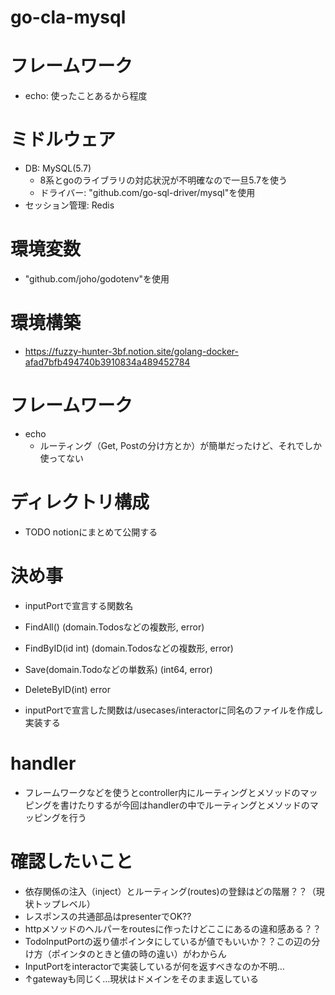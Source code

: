 # go-cla-mysql

# フレームワーク
- echo: 使ったことあるから程度

# ミドルウェア
- DB: MySQL(5.7)
  - 8系とgoのライブラリの対応状況が不明確なので一旦5.7を使う
  - ドライバー: "github.com/go-sql-driver/mysql"を使用
- セッション管理: Redis

# 環境変数
- "github.com/joho/godotenv"を使用

# 環境構築
- https://fuzzy-hunter-3bf.notion.site/golang-docker-afad7bfb494740b3910834a489452784

# フレームワーク
- echo
  - ルーティング（Get, Postの分け方とか）が簡単だったけど、それでしか使ってない

# ディレクトリ構成
- TODO notionにまとめて公開する

# 決め事
- inputPortで宣言する関数名
- FindAll() (domain.Todosなどの複数形, error)
- FindByID(id int) (domain.Todosなどの複数形, error)
- Save(domain.Todoなどの単数系) (int64, error)
- DeleteByID(int) error

- inputPortで宣言した関数は/usecases/interactorに同名のファイルを作成し実装する

# handler
- フレームワークなどを使うとcontroller内にルーティングとメソッドのマッピングを書けたりするが今回はhandlerの中でルーティングとメソッドのマッピングを行う


# 確認したいこと
- 依存関係の注入（inject）とルーティング(routes)の登録はどの階層？？（現状トップレベル）
- レスポンスの共通部品はpresenterでOK??
- httpメソッドのヘルパーをroutesに作ったけどここにあるの違和感ある？？
- TodoInputPortの返り値ポインタにしているが値でもいいか？？この辺の分け方（ポインタのときと値の時の違い）がわからん
- InputPortをinteractorで実装しているが何を返すべきなのか不明…
- ↑gatewayも同じく…現状はドメインをそのまま返している